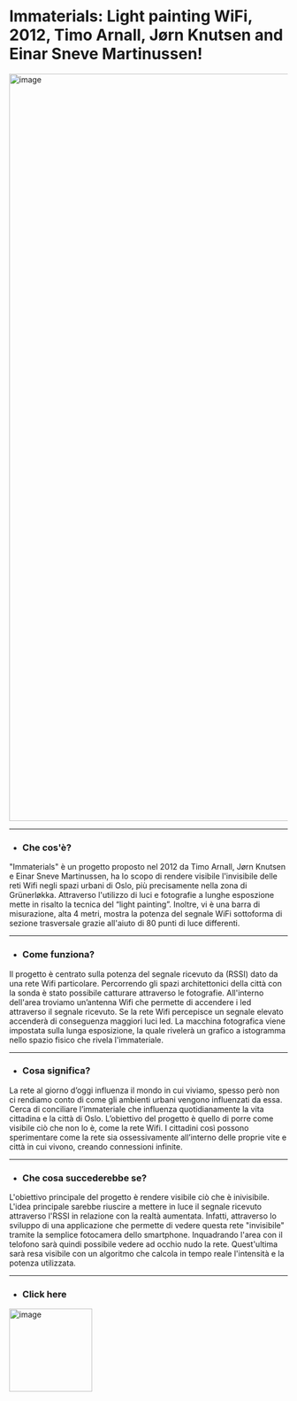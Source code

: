 
# Immaterials: Light painting WiFi, 2012, Timo Arnall, Jørn Knutsen and Einar Sneve Martinussen!


<img width="1350" alt="image" src="https://user-images.githubusercontent.com/101251566/164230806-874abe1e-0c9c-41d5-a3b4-cebd0ae699be.png">

------

* ### Che cos'è?


"Immaterials" è un progetto proposto nel 2012 da Timo Arnall, Jørn Knutsen e Einar Sneve Martinussen, ha lo scopo di rendere visibile l'invisibile delle reti Wifi negli spazi urbani di Oslo, più precisamente nella zona di Grünerløkka. Attraverso l'utilizzo di luci e fotografie a lunghe esposzione mette in risalto la tecnica del “light painting”. Inoltre, vi è una barra di misurazione, alta 4 metri, mostra la potenza del segnale WiFi sottoforma di sezione trasversale grazie all'aiuto di 80 punti di luce differenti.

------

* ### Come funziona?


Il progetto è centrato sulla potenza del segnale ricevuto da (RSSI) dato da una rete Wifi particolare. Percorrendo gli spazi architettonici della città con la sonda è stato possibile catturare attraverso le fotografie.
All'interno dell'area troviamo un’antenna Wifi che permette di accendere i led attraverso il segnale ricevuto. Se la rete Wifi percepisce un segnale elevato accenderà di conseguenza maggiori luci led. La macchina fotografica viene impostata sulla lunga esposizione, la quale rivelerà un grafico a istogramma nello spazio fisico che rivela l'immateriale.

------

* ### Cosa significa?


La rete al giorno d’oggi influenza il mondo in cui viviamo, spesso però non ci rendiamo conto di come gli ambienti urbani vengono influenzati da essa. Cerca di conciliare l’immateriale che influenza quotidianamente la vita cittadina e la città di Oslo. L’obiettivo del progetto è quello di porre come visibile ciò che non lo è, come la rete Wifi. I cittadini così possono sperimentare come la rete sia ossessivamente all’interno delle proprie vite e città in cui vivono, creando connessioni infinite.

------

* ### Che cosa succederebbe se?


L'obiettivo principale del progetto è rendere visibile ciò che è inivisibile. L'idea principale sarebbe riuscire a mettere in luce il segnale ricevuto attraverso l'RSSI in relazione con la realtà aumentata. Infatti, attraverso lo sviluppo di una applicazione che permette di vedere questa rete "invisibile" tramite la semplice fotocamera dello smartphone. Inquadrando l'area con il telofono sarà quindi possibile vedere ad occhio nudo la rete. Quest'ultima sarà resa visibile con un algoritmo che calcola in tempo reale l'intensità e la potenza utilizzata. 


------

* ### Click here<br>

[<img width="150" alt="image" src="https://user-images.githubusercontent.com/101251566/174888905-fc399488-96b4-44d3-b52d-c42cd8d286d9.svg">](https://www.youtube.com/watch?v=cxdjfOkPu-E&t=2s)
